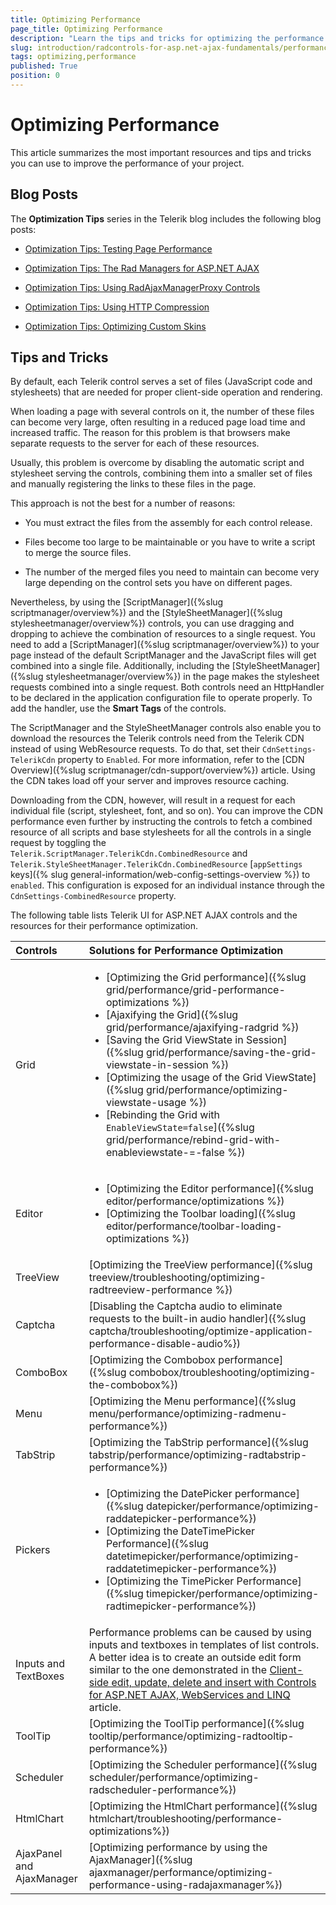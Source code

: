 ```yaml
---
title: Optimizing Performance
page_title: Optimizing Performance
description: "Learn the tips and tricks for optimizing the performance of the Grid, HtmlChart, Editor, inputs, textboxes, and more Telerik UI for ASP.NET AJAX controls."
slug: introduction/radcontrols-for-asp.net-ajax-fundamentals/performance/optimizing-performance
tags: optimizing,performance
published: True
position: 0
---
```


# Optimizing Performance

This article summarizes the most important resources and tips and tricks you can use to improve the performance of your project.

## Blog Posts

The **Optimization Tips** series in the Telerik blog includes the following blog posts:

* [Optimization Tips: Testing Page Performance](http://telerikwatch.com/2008/05/optimization-tips-testing-page.html)

* [Optimization Tips: The Rad Managers for ASP.NET AJAX](http://telerikwatch.com/2008/04/optimization-tipsthe-rad-managers-for.html)

* [Optimization Tips: Using RadAjaxManagerProxy Controls](http://telerikwatch.com/2008/05/optimization-tips-using.html)

* [Optimization Tips: Using HTTP Compression](http://telerikwatch.com/2008/05/optimization-tips-using-http.html)

* [Optimization Tips: Optimizing Custom Skins](https://blogs.telerik.com/ToddAnglin/Posts/08-06-24/Optimization_Tips_Optimizing_Custom_Skins.aspx)

## Tips and Tricks

By default, each Telerik control serves a set of files (JavaScript code and stylesheets) that are needed for proper client-side operation and rendering.

When loading a page with several controls on it, the number of these files can become very large, often resulting in a reduced page load time and increased traffic. The reason for this problem is that browsers make separate requests to the server for each of these resources.

Usually, this problem is overcome by disabling the automatic script and stylesheet serving the controls, combining them into a smaller set of files and manually registering the links to these files in the page.

This approach is not the best for a number of reasons:

* You must extract the files from the assembly for each control release.

* Files become too large to be maintainable or you have to write a script to merge the source files.

* The number of the merged files you need to maintain can become very large depending on the control sets you have on different pages.

Nevertheless, by using the [ScriptManager]({%slug scriptmanager/overview%}) and the [StyleSheetManager]({%slug stylesheetmanager/overview%}) controls, you can use dragging and dropping to achieve the combination of resources to a single request. You need to add a [ScriptManager]({%slug scriptmanager/overview%}) to your page instead of the default ScriptManager and the JavaScript files will get combined into a single file. Additionally, including the [StyleSheetManager]({%slug stylesheetmanager/overview%}) in the page makes the stylesheet requests combined into a single request. Both controls need an HttpHandler to be declared in the application configuration file to operate properly. To add the handler, use the **Smart Tags** of the controls.

The ScriptManager and the StyleSheetManager controls also enable you to download the resources the Telerik controls need from the Telerik CDN instead of using WebResource requests. To do that, set their `CdnSettings-TelerikCdn` property to `Enabled`. For more information, refer to the [CDN Overview]({%slug scriptmanager/cdn-support/overview%}) article. Using the CDN takes load off your server and improves resource caching.

Downloading from the CDN, however, will result in a request for each individual file (script, stylesheet, font, and so on). You can improve the CDN performance even further by instructing the controls to fetch a combined resource of all scripts and base stylesheets for all the controls in a single request by toggling the `Telerik.ScriptManager.TelerikCdn.CombinedResource` and `Telerik.StyleSheetManager.TelerikCdn.CombinedResource` [`appSettings` keys]({% slug general-information/web-config-settings-overview %}) to `enabled`. This configuration is exposed for an individual instance through the `CdnSettings-CombinedResource` property.

The following table lists Telerik UI for ASP.NET AJAX controls and the resources for their performance optimization.

|Controls|Solutions for Performance Optimization
|:--|:--
|Grid|<ul><li>[Optimizing the Grid performance]({%slug grid/performance/grid-performance-optimizations %})</li> <li>[Ajaxifying the Grid]({%slug grid/performance/ajaxifying-radgrid %})</li> <li>[Saving the Grid ViewState in Session]({%slug grid/performance/saving-the-grid-viewstate-in-session %})</li> <li>[Optimizing the usage of the Grid ViewState]({%slug grid/performance/optimizing-viewstate-usage %})</li> <li>[Rebinding the Grid with `EnableViewState=false`]({%slug grid/performance/rebind-grid-with-enableviewstate-=-false %})</li></ul>
|Editor|<ul><li>[Optimizing the Editor performance]({%slug editor/performance/optimizations %})</li> <li>[Optimizing the Toolbar loading]({%slug editor/performance/toolbar-loading-optimizations %})</li></ul>
|TreeView|[Optimizing the TreeView performance]({%slug treeview/troubleshooting/optimizing-radtreeview-performance %})
|Captcha|[Disabling the Captcha audio to eliminate requests to the built-in audio handler]({%slug captcha/troubleshooting/optimize-application-performance-disable-audio%})
|ComboBox|[Optimizing the Combobox performance]({%slug combobox/troubleshooting/optimizing-the-combobox%})
|Menu|[Optimizing the Menu performance]({%slug menu/performance/optimizing-radmenu-performance%})
|TabStrip|[Optimizing the TabStrip performance]({%slug tabstrip/performance/optimizing-radtabstrip-performance%})
|Pickers|<ul><li>[Optimizing the DatePicker performance]({%slug datepicker/performance/optimizing-raddatepicker-performance%})</li> <li>[Optimizing the DateTimePicker Performance]({%slug datetimepicker/performance/optimizing-raddatetimepicker-performance%})</li> <li>[Optimizing the TimePicker Performance]({%slug timepicker/performance/optimizing-radtimepicker-performance%})</li></ul>
|Inputs and TextBoxes|Performance problems can be caused by using inputs and textboxes in templates of list controls. A better idea is to create an outside edit form similar to the one demonstrated in the [Client-side edit, update, delete and insert with Controls for ASP.NET AJAX, WebServices and LINQ](https://www.telerik.com/blogs/client-side-edit-update-delete-and-insert-with-radcontrols-for-asp-net-ajax-webservices-and-linq) article.
|ToolTip|[Optimizing the ToolTip performance]({%slug tooltip/performance/optimizing-radtooltip-performance%})
|Scheduler|[Optimizing the Scheduler performance]({%slug scheduler/performance/optimizing-radscheduler-performance%})
|HtmlChart|[Optimizing the HtmlChart performance]({%slug htmlchart/troubleshooting/performance-optimizations%})
|AjaxPanel and AjaxManager|[Optimizing performance by using the AjaxManager]({%slug ajaxmanager/performance/optimizing-performance-using-radajaxmanager%})
